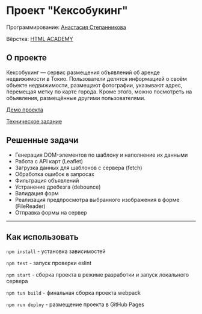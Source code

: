 # Проект "Кексобукинг"
Программирование: [Анастасия Степанникова](https://github.com/Asya-ya)

Вёрстка: [HTML ACADEMY](https://htmlacademy.ru/)

## О проекте
Кексобукинг — cервис размещения объявлений об аренде недвижимости в Токио. Пользователи делятся информацией о своём объекте недвижимости, 
размещают фотографии, указывают адрес, перемещая метку по карте города. 
Кроме этого, можно посмотреть на объявления, размещённые другими пользователями.

[Демо проекта](https://asya-ya.github.io/keksobooking/)

[Техническое задание]()

## Решенные задачи
- Генерация DOM-элементов по шаблону и наполнение их данными
- Работа с API карт (Leaflet)
- Загрузка данных для шаблонов с сервера (fetch)
- Обработка ошибок в запросах
- Фильтрация объявлений
- Устранение дребезга (debounce)
- Валидация форм
- Реализация предпросмотра выбранного изображения в форме (FileReader)
- Отправка формы на сервер

---

## Как использовать
`npm install` - установка зависимостей

`npm test` - запуск проверки eslint

`npm start` - сборка проекта в режиме разработки и запуск локального сервера

`npm tun build` - финальная сборка проекта webpack

`npm run deploy` - размещение проекта в GitHub Pages
